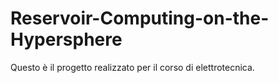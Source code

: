 # Reservoir-Computing-on-the-Hypersphere
Questo è il progetto realizzato per il corso di elettrotecnica. 
